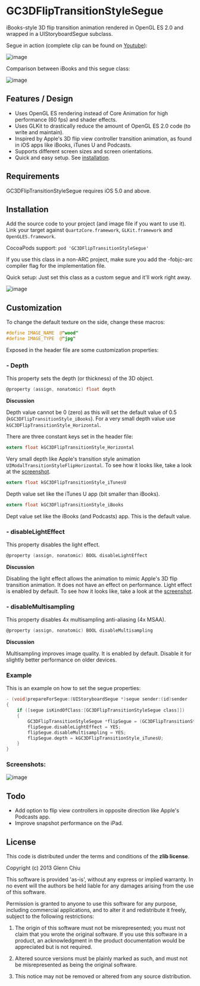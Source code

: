 GC3DFlipTransitionStyleSegue
============================

iBooks-style 3D flip transition animation rendered in OpenGL ES 2.0 and wrapped in a UIStoryboardSegue subclass.

Segue in action (complete clip can be found on [Youtube](http://youtu.be/Ps2F5kq30t4)):

![image](http://i.imgflip.com/boje.gif)

Comparison between iBooks and this segue class:

![image](https://dl.dropbox.com/u/10505256/Comparison.png)

Features / Design
-----------------
- Uses OpenGL ES rendering instead of Core Animation for high performance (60 fps) and shader effects.
- Uses GLKit to drastically reduce the amount of OpenGL ES 2.0 code (to write and maintain).
- Inspired by Apple's 3D flip view controller transition animation, as found in iOS apps like iBooks, iTunes U and Podcasts.
- Supports different screen sizes and screen orientations.
- Quick and easy setup. See [installation](https://github.com/GlennChiu/GC3DFlipTransitionStyleSegue#installation).

Requirements
------------
GC3DFlipTransitionStyleSegue requires iOS 5.0 and above.

Installation
------------
Add the source code to your project (and image file if you want to use it). Link your target against `QuartzCore.framework`, `GLKit.framework` and `OpenGLES.framework`.

CocoaPods support: `pod 'GC3DFlipTransitionStyleSegue'`

If you use this class in a non-ARC project, make sure you add the -fobjc-arc compiler flag for the implementation file.

Quick setup: Just set this class as a custom segue and it'll work right away.

![image](https://dl.dropbox.com/u/10505256/SetCustomSegue.png)

Customization
-------------
To change the default texture on the side, change these macros:
```objectivec
#define IMAGE_NAME  @"wood"
#define IMAGE_TYPE  @"jpg"
```

Exposed in the header file are some customization properties:

### - Depth
This property sets the depth (or thickness) of the 3D object.

```objectivec
@property (assign, nonatomic) float depth
```

**Discussion**

Depth value cannot be 0 (zero) as this will set the default value of 0.5 (`kGC3DFlipTransitionStyle_iBooks`). For a very small depth value use `kGC3DFlipTransitionStyle_Horizontal`.

There are three constant keys set in the header file:

```objectivec
extern float kGC3DFlipTransitionStyle_Horizontal
```

Very small depth like Apple's transition style animation `UIModalTransitionStyleFlipHorizontal`. To see how it looks like, take a look at the [screenshot](https://github.com/GlennChiu/GC3DFlipTransitionStyleSegue#screenshots).

```objectivec
extern float kGC3DFlipTransitionStyle_iTunesU
```

Depth value set like the iTunes U app (bit smaller than iBooks).

```objectivec
extern float kGC3DFlipTransitionStyle_iBooks
```

Dept value set like the iBooks (and Podcasts) app. This is the default value.

### - disableLightEffect

This property disables the light effect.

```objectivec
@property (assign, nonatomic) BOOL disableLightEffect
```

**Discussion**

Disabling the light effect allows the animation to mimic Apple's 3D flip transition animation. It does not have an effect on performance. Light effect is enabled by default.
To see how it looks like, take a look at the [screenshot](https://github.com/GlennChiu/GC3DFlipTransitionStyleSegue#screenshots).

### - disableMultisampling

This property disables 4x multisampling anti-aliasing (4x MSAA).

```objectivec
@property (assign, nonatomic) BOOL disableMultisampling
```

**Discussion**

Multisampling improves image quality. It is enabled by default. Disable it for slightly better performance on older devices.

### Example

This is an example on how to set the segue properties:

```objectivec
- (void)prepareForSegue:(UIStoryboardSegue *)segue sender:(id)sender
{
    if ([segue isKindOfClass:[GC3DFlipTransitionStyleSegue class]])
    {
        GC3DFlipTransitionStyleSegue *flipSegue = (GC3DFlipTransitionStyleSegue *)segue;
        flipSegue.disableLightEffect = YES;
        flipSegue.disableMultisampling = YES;
        flipSegue.depth = kGC3DFlipTransitionStyle_iTunesU;
    }
}
```

### Screenshots:

![image](https://dl.dropbox.com/u/10505256/CustomizationEffects.png)

Todo
----
- Add option to flip view controllers in opposite direction like Apple's Podcasts app.
- Improve snapshot performance on the iPad.

License
-------

This code is distributed under the terms and conditions of the **zlib license**.

Copyright (c) 2013 Glenn Chiu

This software is provided 'as-is', without any express or implied
warranty. In no event will the authors be held liable for any damages
arising from the use of this software.

Permission is granted to anyone to use this software for any purpose,
including commercial applications, and to alter it and redistribute it
freely, subject to the following restrictions:

1. The origin of this software must not be misrepresented; you must not
   claim that you wrote the original software. If you use this software
   in a product, an acknowledgment in the product documentation would be
   appreciated but is not required.

2. Altered source versions must be plainly marked as such, and must not be
   misrepresented as being the original software.

3. This notice may not be removed or altered from any source
   distribution.
